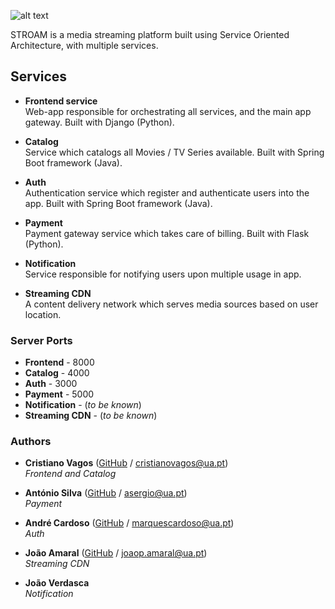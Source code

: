 ![alt text](http://code.ua.pt/projects/es1819-stroam/repository/revisions/master/raw/logo.png)

STROAM is a media streaming platform built using Service Oriented Architecture, with multiple services.


## Services
* **Frontend service**  
Web-app responsible for orchestrating all services, and the main app gateway.
Built with Django (Python).

* **Catalog**  
Service which catalogs all Movies / TV Series available.
Built with Spring Boot framework (Java).

* **Auth**  
Authentication service which register and authenticate users into the app.
Built with Spring Boot framework (Java).

* **Payment**  
Payment gateway service which takes care of billing.
Built with Flask (Python).

* **Notification**  
Service responsible for notifying users upon multiple usage in app.  

* **Streaming CDN**  
A content delivery network which serves media sources based on user location.


### Server Ports
* **Frontend** - 8000
* **Catalog** - 4000
* **Auth** - 3000
* **Payment** - 5000
* **Notification** - (_to be known_)
* **Streaming CDN** - (_to be known_)


### Authors
* **Cristiano Vagos** ([GitHub](https://github.com/cristianovagos) / [cristianovagos@ua.pt](mailto:cristianovagos@ua.pt))  
_Frontend and Catalog_

* **António Silva** ([GitHub](https://github.com/asergios) / [asergio@ua.pt](mailto:asergio@ua.pt))  
_Payment_

* **André Cardoso** ([GitHub](https://github.com/aCard0s0) / [marquescardoso@ua.pt](mailto:marquescardoso@ua.pt))   
_Auth_

* **João Amaral** ([GitHub](https://github.com/joaoamaral28) / [joaop.amaral@ua.pt](mailto:joaop.amaral@ua.pt))  
_Streaming CDN_

* **João Verdasca**  
_Notification_